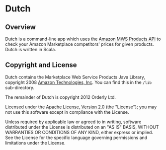 # Dutch ##

## Overview ##

Dutch is a command-line app which uses the [Amazon MWS Products API](https://developer.amazonservices.com/gp/mws/api.html/192-0013333-8270332?ie=UTF8&section=products&group=products&version=latest) to check your Amazon Marketplace competitors' prices for given products. Dutch is written in Scala.

## Copyright and License ##

Dutch contains the Marketplace Web Service Products Java Library, copyright
2008 [Amazon Technologies, Inc](http://www.amazon.com/). You can find this
in the `/lib` sub-directory.

The remainder of Dutch is copyright 2012 Orderly Ltd. 

Licensed under the [Apache License, Version 2.0](http://www.apache.org/licenses/LICENSE-2.0) (the "License");
you may not use this software except in compliance with the License.

Unless required by applicable law or agreed to in writing, software
distributed under the License is distributed on an "AS IS" BASIS,
WITHOUT WARRANTIES OR CONDITIONS OF ANY KIND, either express or implied.
See the License for the specific language governing permissions and
limitations under the License.
